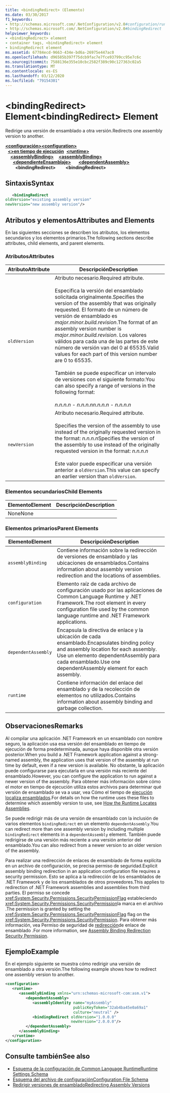 ```yaml
---
title: <bindingRedirect> (Elemento)
ms.date: 03/30/2017
f1_keywords:
- http://schemas.microsoft.com/.NetConfiguration/v2.0#configuration/runtime/assemblyBinding/dependentAssembly/bindingRedirect
- http://schemas.microsoft.com/.NetConfiguration/v2.0#bindingRedirect
helpviewer_keywords:
- <bindingRedirect> element
- container tags, <bindingRedirect> element
- bindingRedirect element
ms.assetid: 67784ecd-9663-434e-bd6a-26975e447ac0
ms.openlocfilehash: d96585b397f75dcb9fac7e7fce93799cc95e7c6c
ms.sourcegitcommit: 7588136e355e10cbc2582f389c90c127363c02a5
ms.translationtype: MT
ms.contentlocale: es-ES
ms.lasthandoff: 03/12/2020
ms.locfileid: "79154301"
---
```

# <a name="bindingredirect-element"></a><span data-ttu-id="e759f-102">\<bindingRedirect> Element</span><span class="sxs-lookup"><span data-stu-id="e759f-102">\<bindingRedirect> Element</span></span>
<span data-ttu-id="e759f-103">Redirige una versión de ensamblado a otra versión.</span><span class="sxs-lookup"><span data-stu-id="e759f-103">Redirects one assembly version to another.</span></span>  
  
<span data-ttu-id="e759f-104">[**\<configuración>**](../configuration-element.md)</span><span class="sxs-lookup"><span data-stu-id="e759f-104">[**\<configuration>**](../configuration-element.md)</span></span>\
<span data-ttu-id="e759f-105">&nbsp;&nbsp;[**\<>en tiempo de ejecución**](runtime-element.md)</span><span class="sxs-lookup"><span data-stu-id="e759f-105">&nbsp;&nbsp;[**\<runtime>**](runtime-element.md)</span></span>\
<span data-ttu-id="e759f-106">&nbsp;&nbsp;&nbsp;&nbsp;[**\<assemblyBinding>**](assemblybinding-element-for-runtime.md)</span><span class="sxs-lookup"><span data-stu-id="e759f-106">&nbsp;&nbsp;&nbsp;&nbsp;[**\<assemblyBinding>**](assemblybinding-element-for-runtime.md)</span></span>\
<span data-ttu-id="e759f-107">&nbsp;&nbsp;&nbsp;&nbsp;&nbsp;&nbsp;[**\<dependienteEnsamblaje>**](dependentassembly-element.md)</span><span class="sxs-lookup"><span data-stu-id="e759f-107">&nbsp;&nbsp;&nbsp;&nbsp;&nbsp;&nbsp;[**\<dependentAssembly>**](dependentassembly-element.md)</span></span>\
<span data-ttu-id="e759f-108">&nbsp;&nbsp;&nbsp;&nbsp;&nbsp;&nbsp;&nbsp;&nbsp;**\<bindingRedirect>**</span><span class="sxs-lookup"><span data-stu-id="e759f-108">&nbsp;&nbsp;&nbsp;&nbsp;&nbsp;&nbsp;&nbsp;&nbsp;**\<bindingRedirect>**</span></span>  
  
## <a name="syntax"></a><span data-ttu-id="e759f-109">Sintaxis</span><span class="sxs-lookup"><span data-stu-id="e759f-109">Syntax</span></span>  
  
```xml  
   <bindingRedirect
oldVersion="existing assembly version"  
newVersion="new assembly version"/>  
```  
  
## <a name="attributes-and-elements"></a><span data-ttu-id="e759f-110">Atributos y elementos</span><span class="sxs-lookup"><span data-stu-id="e759f-110">Attributes and Elements</span></span>  
 <span data-ttu-id="e759f-111">En las siguientes secciones se describen los atributos, los elementos secundarios y los elementos primarios.</span><span class="sxs-lookup"><span data-stu-id="e759f-111">The following sections describe attributes, child elements, and parent elements.</span></span>  
  
### <a name="attributes"></a><span data-ttu-id="e759f-112">Atributos</span><span class="sxs-lookup"><span data-stu-id="e759f-112">Attributes</span></span>  
  
|<span data-ttu-id="e759f-113">Atributo</span><span class="sxs-lookup"><span data-stu-id="e759f-113">Attribute</span></span>|<span data-ttu-id="e759f-114">Descripción</span><span class="sxs-lookup"><span data-stu-id="e759f-114">Description</span></span>|  
|---------------|-----------------|  
|`oldVersion`|<span data-ttu-id="e759f-115">Atributo necesario.</span><span class="sxs-lookup"><span data-stu-id="e759f-115">Required attribute.</span></span><br /><br /> <span data-ttu-id="e759f-116">Especifica la versión del ensamblado solicitada originalmente.</span><span class="sxs-lookup"><span data-stu-id="e759f-116">Specifies the version of the assembly that was originally requested.</span></span> <span data-ttu-id="e759f-117">El formato de un número de versión de ensamblado es *major.minor.build.revision*.</span><span class="sxs-lookup"><span data-stu-id="e759f-117">The format of an assembly version number is *major.minor.build.revision*.</span></span> <span data-ttu-id="e759f-118">Los valores válidos para cada una de las partes de este número de versión van del 0 al 65535.</span><span class="sxs-lookup"><span data-stu-id="e759f-118">Valid values for each part of this version number are 0 to 65535.</span></span><br /><br /> <span data-ttu-id="e759f-119">También se puede especificar un intervalo de versiones con el siguiente formato:</span><span class="sxs-lookup"><span data-stu-id="e759f-119">You can also specify a range of versions in the following format:</span></span><br /><br /> <span data-ttu-id="e759f-120">*n.n.n.n - n.n.n.n*</span><span class="sxs-lookup"><span data-stu-id="e759f-120">*n.n.n.n - n.n.n.n*</span></span>|  
|`newVersion`|<span data-ttu-id="e759f-121">Atributo necesario.</span><span class="sxs-lookup"><span data-stu-id="e759f-121">Required attribute.</span></span><br /><br /> <span data-ttu-id="e759f-122">Specifies the version of the assembly to use instead of the originally requested version in the format: *n.n.n.n*</span><span class="sxs-lookup"><span data-stu-id="e759f-122">Specifies the version of the assembly to use instead of the originally requested version in the format: *n.n.n.n*</span></span><br /><br /> <span data-ttu-id="e759f-123">Este valor puede especificar una versión anterior a `oldVersion`.</span><span class="sxs-lookup"><span data-stu-id="e759f-123">This value can specify an earlier version than `oldVersion`.</span></span>|  
  
### <a name="child-elements"></a><span data-ttu-id="e759f-124">Elementos secundarios</span><span class="sxs-lookup"><span data-stu-id="e759f-124">Child Elements</span></span>  
  
|<span data-ttu-id="e759f-125">Elemento</span><span class="sxs-lookup"><span data-stu-id="e759f-125">Element</span></span>|<span data-ttu-id="e759f-126">Descripción</span><span class="sxs-lookup"><span data-stu-id="e759f-126">Description</span></span>|  
|-------------|-----------------|  
|<span data-ttu-id="e759f-127">None</span><span class="sxs-lookup"><span data-stu-id="e759f-127">None</span></span>||  
  
### <a name="parent-elements"></a><span data-ttu-id="e759f-128">Elementos primarios</span><span class="sxs-lookup"><span data-stu-id="e759f-128">Parent Elements</span></span>  
  
|<span data-ttu-id="e759f-129">Elemento</span><span class="sxs-lookup"><span data-stu-id="e759f-129">Element</span></span>|<span data-ttu-id="e759f-130">Descripción</span><span class="sxs-lookup"><span data-stu-id="e759f-130">Description</span></span>|  
|-------------|-----------------|  
|`assemblyBinding`|<span data-ttu-id="e759f-131">Contiene información sobre la redirección de versiones de ensamblado y las ubicaciones de ensamblados.</span><span class="sxs-lookup"><span data-stu-id="e759f-131">Contains information about assembly version redirection and the locations of assemblies.</span></span>|  
|`configuration`|<span data-ttu-id="e759f-132">Elemento raíz de cada archivo de configuración usado por las aplicaciones de Common Language Runtime y .NET Framework.</span><span class="sxs-lookup"><span data-stu-id="e759f-132">The root element in every configuration file used by the common language runtime and .NET Framework applications.</span></span>|  
|`dependentAssembly`|<span data-ttu-id="e759f-133">Encapsula la directiva de enlace y la ubicación de cada ensamblado.</span><span class="sxs-lookup"><span data-stu-id="e759f-133">Encapsulates binding policy and assembly location for each assembly.</span></span> <span data-ttu-id="e759f-134">Use un elemento dependentAssembly para cada ensamblado.</span><span class="sxs-lookup"><span data-stu-id="e759f-134">Use one dependentAssembly element for each assembly.</span></span>|  
|`runtime`|<span data-ttu-id="e759f-135">Contiene información del enlace del ensamblado y de la recolección de elementos no utilizados.</span><span class="sxs-lookup"><span data-stu-id="e759f-135">Contains information about assembly binding and garbage collection.</span></span>|  
  
## <a name="remarks"></a><span data-ttu-id="e759f-136">Observaciones</span><span class="sxs-lookup"><span data-stu-id="e759f-136">Remarks</span></span>  
 <span data-ttu-id="e759f-137">Al compilar una aplicación .NET Framework en un ensamblado con nombre seguro, la aplicación usa esa versión del ensamblado en tiempo de ejecución de forma predeterminada, aunque haya disponible otra versión posterior.</span><span class="sxs-lookup"><span data-stu-id="e759f-137">When you build a .NET Framework application against a strong-named assembly, the application uses that version of the assembly at run time by default, even if a new version is available.</span></span> <span data-ttu-id="e759f-138">No obstante, la aplicación puede configurarse para ejecutarla en una versión más reciente del ensamblado.</span><span class="sxs-lookup"><span data-stu-id="e759f-138">However, you can configure the application to run against a newer version of the assembly.</span></span> <span data-ttu-id="e759f-139">Para obtener más información sobre cómo el motor en tiempo de ejecución utiliza estos archivos para determinar qué versión de ensamblado se va a usar, vea Cómo el tiempo de [ejecución localiza ensamblados](../../../deployment/how-the-runtime-locates-assemblies.md).</span><span class="sxs-lookup"><span data-stu-id="e759f-139">For details on how the runtime uses these files to determine which assembly version to use, see [How the Runtime Locates Assemblies](../../../deployment/how-the-runtime-locates-assemblies.md).</span></span>  
  
 <span data-ttu-id="e759f-140">Se puede redirigir más de una versión de ensamblado con la inclusión de varios elementos `bindingRedirect` en un elemento `dependentAssembly`.</span><span class="sxs-lookup"><span data-stu-id="e759f-140">You can redirect more than one assembly version by including multiple `bindingRedirect` elements in a `dependentAssembly` element.</span></span> <span data-ttu-id="e759f-141">También puede redirigirse de una versión más reciente a una versión anterior del ensamblado.</span><span class="sxs-lookup"><span data-stu-id="e759f-141">You can also redirect from a newer version to an older version of the assembly.</span></span>  
  
 <span data-ttu-id="e759f-142">Para realizar una redirección de enlaces de ensamblado de forma explícita en un archivo de configuración, se precisa permiso de seguridad.</span><span class="sxs-lookup"><span data-stu-id="e759f-142">Explicit assembly binding redirection in an application configuration file requires a security permission.</span></span> <span data-ttu-id="e759f-143">Esto se aplica a la redirección de los ensamblados de .NET Framework y de los ensamblados de otros proveedores.</span><span class="sxs-lookup"><span data-stu-id="e759f-143">This applies to redirection of .NET Framework assemblies and assemblies from third parties.</span></span> <span data-ttu-id="e759f-144">El permiso se concede <xref:System.Security.Permissions.SecurityPermissionFlag> estableciendo <xref:System.Security.Permissions.SecurityPermission>la marca en el archivo .</span><span class="sxs-lookup"><span data-stu-id="e759f-144">The permission is granted by setting the <xref:System.Security.Permissions.SecurityPermissionFlag> flag on the <xref:System.Security.Permissions.SecurityPermission>.</span></span> <span data-ttu-id="e759f-145">Para obtener más información, vea Permiso de seguridad de [redirección](../../assembly-binding-redirection-security-permission.md)de enlace de ensamblado .</span><span class="sxs-lookup"><span data-stu-id="e759f-145">For more information, see [Assembly Binding Redirection Security Permission](../../assembly-binding-redirection-security-permission.md).</span></span>  
  
## <a name="example"></a><span data-ttu-id="e759f-146">Ejemplo</span><span class="sxs-lookup"><span data-stu-id="e759f-146">Example</span></span>  
 <span data-ttu-id="e759f-147">En el ejemplo siguiente se muestra cómo redirigir una versión de ensamblado a otra versión.</span><span class="sxs-lookup"><span data-stu-id="e759f-147">The following example shows how to redirect one assembly version to another.</span></span>  
  
```xml  
<configuration>  
   <runtime>  
      <assemblyBinding xmlns="urn:schemas-microsoft-com:asm.v1">  
         <dependentAssembly>  
            <assemblyIdentity name="myAssembly"  
                              publicKeyToken="32ab4ba45e0a69a1"  
                              culture="neutral" />  
            <bindingRedirect oldVersion="1.0.0.0"  
                             newVersion="2.0.0.0"/>  
         </dependentAssembly>  
      </assemblyBinding>  
   </runtime>  
</configuration>  
```  
  
## <a name="see-also"></a><span data-ttu-id="e759f-148">Consulte también</span><span class="sxs-lookup"><span data-stu-id="e759f-148">See also</span></span>

- [<span data-ttu-id="e759f-149">Esquema de la configuración de Common Language Runtime</span><span class="sxs-lookup"><span data-stu-id="e759f-149">Runtime Settings Schema</span></span>](index.md)
- [<span data-ttu-id="e759f-150">Esquema del archivo de configuración</span><span class="sxs-lookup"><span data-stu-id="e759f-150">Configuration File Schema</span></span>](../index.md)
- [<span data-ttu-id="e759f-151">Redirigir versiones de ensamblado</span><span class="sxs-lookup"><span data-stu-id="e759f-151">Redirecting Assembly Versions</span></span>](../../redirect-assembly-versions.md)
